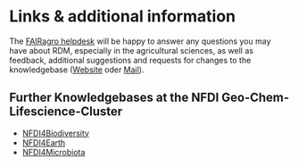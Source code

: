 # Links & additional information

The [FAIRagro helpdesk](https://fairagro.net/en/helpdesk) will be happy to answer any questions you may have about RDM, especially in the agricultural sciences, as well as feedback, additional suggestions and requests for changes to the knowledgebase ([Website](https://fairagro.net/en/helpdesk) oder [Mail](mailto:dataservice@fairagro.net)).


## Further Knowledgebases at the NFDI Geo-Chem-Lifescience-Cluster

- [NFDI4Biodiversity]()
- [NFDI4Earth]()
- [NFDI4Microbiota]()
